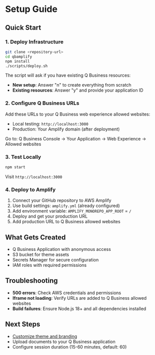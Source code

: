 # Setup Guide

## Quick Start

### 1. Deploy Infrastructure

```bash
git clone <repository-url>
cd qbamplify
npm install
./scripts/deploy.sh
```

The script will ask if you have existing Q Business resources:
- **New setup**: Answer "n" to create everything from scratch
- **Existing resources**: Answer "y" and provide your application ID

### 2. Configure Q Business URLs

Add these URLs to your Q Business web experience allowed websites:
- Local testing: `http://localhost:3000`
- Production: Your Amplify domain (after deployment)

Go to: Q Business Console → Your Application → Web Experience → Allowed websites

### 3. Test Locally

```bash
npm start
```

Visit `http://localhost:3000`

### 4. Deploy to Amplify

1. Connect your GitHub repository to AWS Amplify
2. Use build settings: `amplify.yml` (already configured)
3. Add environment variable: `AMPLIFY_MONOREPO_APP_ROOT` = `/`
4. Deploy and get your production URL
5. Add production URL to Q Business allowed websites

## What Gets Created

- Q Business Application with anonymous access
- S3 bucket for theme assets
- Secrets Manager for secure configuration
- IAM roles with required permissions

## Troubleshooting

- **500 errors**: Check AWS credentials and permissions
- **Iframe not loading**: Verify URLs are added to Q Business allowed websites
- **Build failures**: Ensure Node.js 18+ and all dependencies installed

## Next Steps

- [Customize theme and branding](CUSTOMIZATION.md)
- Upload documents to your Q Business application
- Configure session duration (15-60 minutes, default: 60)